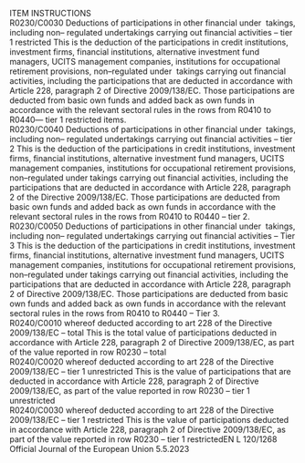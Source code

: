  
ITEM  INSTRUCTIONS  
R0230/C0030  Deductions of participations 
in other financial under ­
takings, including non– 
regulated undertakings 
carrying out financial 
activities – tier 1 restricted  This is the deduction of the participations in credit institutions, investment firms, 
financial institutions, alternative investment fund managers, UCITS management 
companies, institutions for occupational retirement provisions, non–regulated under ­
takings carrying out financial activities, including the participations that are deducted 
in accordance with Article 228, paragraph 2 of Directive 2009/138/EC. 
Those participations are deducted from basic own funds and added back as own 
funds in accordance with the relevant sectoral rules in the rows from R0410 to 
R0440— tier 1 restricted items.  
R0230/C0040  Deductions of participations 
in other financial under ­
takings, including non– 
regulated undertakings 
carrying out financial 
activities – tier 2  This is the deduction of the participations in credit institutions, investment firms, 
financial institutions, alternative investment fund managers, UCITS management 
companies, institutions for occupational retirement provisions, non–regulated under ­
takings carrying out financial activities, including the participations that are deducted 
in accordance with Article 228, paragraph 2 of the Directive 2009/138/EC. 
Those participations are deducted from basic own funds and added back as own 
funds in accordance with the relevant sectoral rules in the rows from R0410 to 
R0440 – tier 2.  
R0230/C0050  Deductions of participations 
in other financial under ­
takings, including non– 
regulated undertakings 
carrying out financial 
activities – Tier 3  This is the deduction of the participations in credit institutions, investment firms, 
financial institutions, alternative investment fund managers, UCITS management 
companies, institutions for occupational retirement provisions, non–regulated under ­
takings carrying out financial activities, including the participations that are deducted 
in accordance with Article 228, paragraph 2 of Directive 2009/138/EC. 
Those participations are deducted from basic own funds and added back as own 
funds in accordance with the relevant sectoral rules in the rows from R0410 to 
R0440 – Tier 3.  
R0240/C0010  whereof deducted according 
to art 228 of the Directive 
2009/138/EC – total  This is the total value of participations deducted in accordance with Article 228, 
paragraph 2 of Directive 2009/138/EC, as part of the value reported in row R0230 – 
total  
R0240/C0020  whereof deducted according 
to art 228 of the Directive 
2009/138/EC – tier 1 
unrestricted  This is the value of participations that are deducted in accordance with Article 228, 
paragraph 2 of Directive 2009/138/EC, as part of the value reported in row R0230 – 
tier 1 unrestricted  
R0240/C0030  whereof deducted according 
to art 228 of the Directive 
2009/138/EC – tier 1 
restricted  This is the value of participations deducted in accordance with Article 228, 
paragraph 2 of Directive 2009/138/EC, as part of the value reported in row 
R0230 – tier 1 restrictedEN  L 120/1268 Official Journal of the European Union 5.5.2023